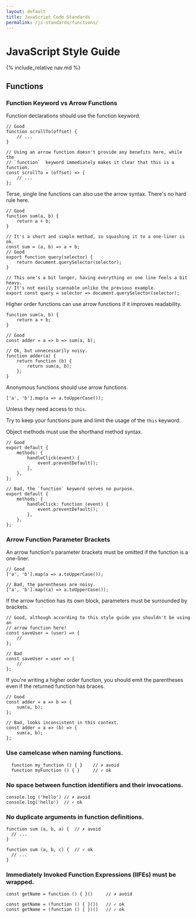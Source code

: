 ```yaml
---
layout: default
title: JavaScript Code Standards
permalink: /js-standards/functions/
---
```


# JavaScript Style Guide

{% include_relative nav.md %}

## Functions

### Function Keyword vs Arrow Functions

Function declarations should use the function keyword.

```
// Good
function scrollTo(offset) {
    // ...
}

// Using an arrow function doesn't provide any benefits here, while the
// `function`  keyword immediately makes it clear that this is a function.
const scrollTo = (offset) => {
    // ...
};
```

Terse, single line functions can also use the arrow syntax. There's no hard rule here.

```
// Good
function sum(a, b) {
    return a + b;
}

// It's a short and simple method, so squashing it to a one-liner is ok.
const sum = (a, b) => a + b;
// Good
export function query(selector) {
    return document.querySelector(selector);
}

// This one's a bit longer, having everything on one line feels a bit heavy.
// It's not easily scannable unlike the previous example.
export const query = selector => document.querySelector(selector);
```

Higher order functions can use arrow functions if it improves readability.

```
function sum(a, b) {
    return a + b;
}

// Good
const adder = a => b => sum(a, b);

// Ok, but unnecessarily noisy.
function adder(a) {
    return function (b) {
        return sum(a, b);
    };
}
```

Anonymous functions should use arrow functions.

```
['a', 'b'].map(a => a.toUpperCase());
```

Unless they need access to `this`.

Try to keep your functions pure and limit the usage of the `this` keyword.

Object methods must use the shorthand method syntax.

```
// Good
export default {
    methods: {
        handleClick(event) {
            event.preventDefault();
        },
    },
};

// Bad, the `function` keyword serves no purpose.
export default {
    methods: {
        handleClick: function (event) {
            event.preventDefault();
        },
    },
};
```

### Arrow Function Parameter Brackets

An arrow function's parameter brackets must be omitted if the function is a one-liner.

```
// Good
['a', 'b'].map(a => a.toUpperCase());

// Bad, the parentheses are noisy.
['a', 'b'].map((a) => a.toUpperCase());
```

If the arrow function has its own block, parameters must be surrounded by brackets.

```
// Good, although according to this style guide you shouldn't be using an
// arrow function here!
const saveUser = (user) => {
    //
};

// Bad
const saveUser = user => {
    //
};
```

If you're writing a higher order function, you should emit the parentheses even if the returned function has braces.

```
// Good
const adder = a => b => {
    sum(a, b);
};

// Bad, looks inconsistent in this context.
const adder = a => (b) => {
    sum(a, b);
};
```

### Use camelcase when naming functions.

```
  function my_function () { }    // ✗ avoid 
  function myFunction () { }     // ✓ ok 
```

### No space between function identifiers and their invocations.

```
console.log ('hello') // ✗ avoid 
console.log('hello')  // ✓ ok 
```

### No duplicate arguments in function definitions.

```
function sum (a, b, a) {  // ✗ avoid 
  // ... 
}
 
function sum (a, b, c) {  // ✓ ok 
  // ... 
}
```

### Immediately Invoked Function Expressions (IIFEs) must be wrapped.

```
const getName = function () { }()     // ✗ avoid 
 
const getName = (function () { }())   // ✓ ok 
const getName = (function () { })()   // ✓ ok 
```
